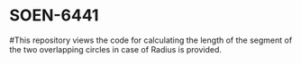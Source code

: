 # SOEN-6441
#This repository views the code for calculating the length of the segment of the two overlapping circles in case of Radius is provided.